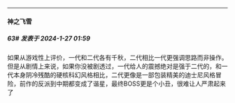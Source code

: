 
*****

####  神之飞雪  
##### 63#       发表于 2024-1-27 01:59

如果从游戏性上评价，一代和二代各有千秋，二代相比一代更强调思路而非操作。但是从剧情上来说，如果你没被剧透过，一代给人的震撼绝对是强于二代的，和一代本身阴冷残酷的硬核科幻风格相比，二代更像是一部包装精美的迪士尼风格冒险，前作的反派到中期都变成了谐星，最终BOSS更是个小丑，很难让人严肃起来了


